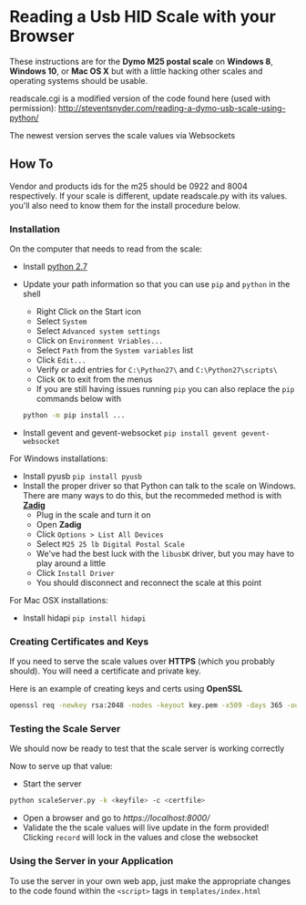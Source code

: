 # Reading a Usb HID Scale with your Browser

These instructions are for the **Dymo M25 postal scale** on **Windows 8**, 
**Windows 10**, or **Mac OS X** but with a little hacking other scales and 
operating systems should be usable.

readscale.cgi is a modified version of the code found here (used with 
permission): http://steventsnyder.com/reading-a-dymo-usb-scale-using-python/

The newest version serves the scale values via Websockets

## How To

Vendor and products ids for the m25 should be 0922 and 8004 respectively. If 
your scale is different, update readscale.py with its values. you'll also need 
to know them for the install procedure below.

### Installation
On the computer that needs to read from the scale:

- Install [python 2.7](http://www.python.org/getit/)
- Update your path information so that you can use `pip` and `python` in the shell
  - Right Click on the Start icon
  - Select `System`
  - Select `Advanced system settings`
  - Click on `Environment Vriables...`
  - Select `Path` from the `System variables` list
  - Click `Edit...`
  - Verify or add entries for `C:\Python27\` and `C:\Python27\scripts\`
  - Click `OK` to exit from the menus 
  - If you are still having issues running `pip` you can also replace the `pip` commands below with 
  ```bash
  python -m pip install ...
  ```
  
- Install gevent and gevent-websocket ```pip install gevent gevent-websocket```

For Windows installations:
- Install pyusb ```pip install pyusb```
- Install the proper driver so that Python can talk to the scale on 
Windows.  There are many ways to do this, but the recommeded method is with 
[**Zadig**](http://zadig.akeo.ie/)
  - Plug in the scale and turn it on
  - Open **Zadig**
  - Click ```Options > List All Devices```
  - Select ```M25 25 lb Digital Postal Scale```
  - We've had the best luck with the `libusbK` driver, but you may have to play around a little
  - Click ```Install Driver```
  - You should disconnect and reconnect the scale at this point

For Mac OSX installations:
- Install hidapi ```pip install hidapi```

### Creating Certificates and Keys
If you need to serve the scale values over **HTTPS** (which you probably 
should).  You will need a certificate and private key. 

Here is an example of creating keys and certs using **OpenSSL**
```bash
openssl req -newkey rsa:2048 -nodes -keyout key.pem -x509 -days 365 -out certificate.pem
```

### Testing the Scale Server
We should now be ready to test that the scale server is working correctly

Now to serve up that value:

- Start the server
```bash
python scaleServer.py -k <keyfile> -c <certfile>
```
- Open a browser and go to _https://localhost:8000/_
- Validate the the scale values will live update in the form 
provided!  Clicking `record` will lock in the values and close the websocket

### Using the Server in your Application

To use the server in your own web app, just make the appropriate changes to 
the code found within the `<script>` tags in `templates/index.html`
